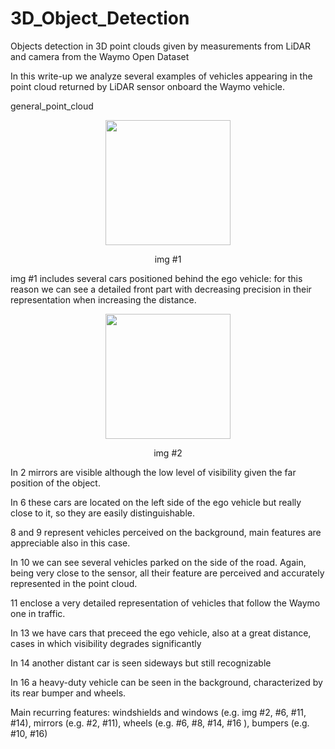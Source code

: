 # 3D_Object_Detection
Objects detection in 3D point clouds given by measurements from LiDAR and camera from the Waymo Open Dataset

In this write-up we analyze several examples of vehicles appearing in the point cloud returned by LiDAR sensor onboard the Waymo vehicle. 

general_point_cloud

<p align = "center">
  <img src = "https://user-images.githubusercontent.com/74416077/185808403-6d3488d1-38ea-4c12-bce2-b629f9e29476.png" width=200 ></p><p align = "center">
img #1
</p>

<!--<img src="https://user-images.githubusercontent.com/74416077/185808403-6d3488d1-38ea-4c12-bce2-b629f9e29476.png" width=200 alt=/>-->

img #1 includes several cars positioned behind the ego vehicle: for this reason we can see a detailed front part with decreasing precision in their representation when increasing the distance.

<p align = "center">
  <img src = "https://user-images.githubusercontent.com/74416077/185808463-0822ae74-96c1-4b7b-bf3f-a6d94d1cef94.png" width=200 ></p><p align = "center">
img #2
</p>
In 2 mirrors are visible although the low level of visibility given the far position of the object.

In 6 these cars are located on the left side of the ego vehicle but really close to it, so they are easily distinguishable. 

8 and 9 represent vehicles perceived on the background, main features are appreciable also in this case.

In 10 we can see several vehicles parked on the side of the road. Again, being very close to the sensor, all their feature are perceived and accurately represented in the point cloud.  

11 enclose a very detailed representation of vehicles that follow the Waymo one in traffic. 

In 13 we have cars that preceed the ego vehicle, also at a great distance, cases in which visibility degrades significantly  

In 14 another distant car is seen sideways but still recognizable

In 16 a heavy-duty vehicle can be seen in the background, characterized by its rear bumper and wheels.

Main recurring features: windshields and windows (e.g. img #2, #6, #11, #14), mirrors (e.g. #2, #11), wheels (e.g. #6, #8, #14, #16 ), bumpers (e.g. #10, #16)
